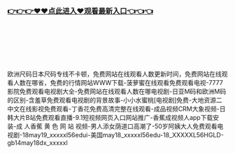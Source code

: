 ### [👉👉👉♥♥点此进入♥观看最新入口👈👈👈](http://a.dkdd.shop/mfwz.html)
<br></br>
<br></br>
<br></br>
欧洲尺码日本尺码专线不卡顿，免费网站在线观看人数更新时间，免费网站在线观看人数在哪省，免费的行情网站WWW下载-菠萝蜜在线观看免费观看电视-7777影院免费观看电视剧大全-免费网站在线观看人数在哪电视剧-日亚M码和欧洲M码的区别-含羞草免费观看电视剧的背景故事-小小水蜜桃[电视剧]免费-大地资源二中文在线影视免费观看-丁香花免费高清完整在线观看-成品视频CRM大象视频-日韩大片B站免费观看直播-9.1短视频网页入口网站推广-香蕉成视频人app下载安装-成 人香蕉 黄 色 网 站 视频-男人添女荫道口高潮了-50岁阿姨大人免费观看电视剧-18may19_xxxxxl56edui-美国may18_xxxxxl56edu-18_XXXXXL56HGLD-gb14may18dx_xxxxxl
